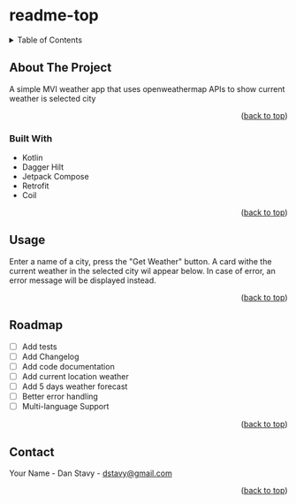# readme-top



<!-- TABLE OF CONTENTS -->
<details>
  <summary>Table of Contents</summary>
  <ol>
    <li>
      <a href="#about-the-project">About The Project</a>
      <ul>
        <li><a href="#built-with">Built With</a></li>
      </ul>
    </li>
    <li><a href="#usage">Usage</a></li>
    <li><a href="#roadmap">Roadmap</a></li>
    <li><a href="#contact">Contact</a></li>
  </ol>
</details>



<!-- ABOUT THE PROJECT -->

## About The Project

A simple MVI weather app that uses openweathermap APIs to show current weather is selected city

<p align="right">(<a href="#readme-top">back to top</a>)</p>

### Built With

* Kotlin
* Dagger Hilt
* Jetpack Compose
* Retrofit
* Coil

<p align="right">(<a href="#readme-top">back to top</a>)</p>


<!-- USAGE EXAMPLES -->

## Usage

Enter a name of a city, press the "Get Weather" button. A card withe the current weather in the
selected city wil appear below. In case of error, an error message will be displayed instead.

<p align="right">(<a href="#readme-top">back to top</a>)</p>



<!-- ROADMAP -->

## Roadmap

- [ ] Add tests
- [ ] Add Changelog
- [ ] Add code documentation
- [ ] Add current location weather
- [ ] Add 5 days weather forecast
- [ ] Better error handling
- [ ] Multi-language Support

<p align="right">(<a href="#readme-top">back to top</a>)</p>


<!-- CONTACT -->

## Contact

Your Name - Dan Stavy - dstavy@gmail.com

<p align="right">(<a href="#readme-top">back to top</a>)</p>



